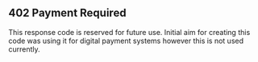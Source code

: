 ## 402 Payment Required
This response code is reserved for future use. Initial aim for creating this code was using it for digital payment systems however this is not used currently.

